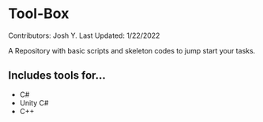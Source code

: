 # Tool-Box
Contributors: Josh Y.
Last Updated: 1/22/2022

A Repository with basic scripts and skeleton codes to jump start your tasks. 

## Includes tools for...
* C#
* Unity C# 
* C++
